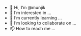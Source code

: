 - 👋 Hi, I’m @munjik
- 👀 I’m interested in ...
- 🌱 I’m currently learning ...
- 💞️ I’m looking to collaborate on ...
- 📫 How to reach me ...

<!---
munjik/munjik is a ✨ special ✨ repository because its `README.md` (this file) appears on your GitHub profile.
You can click the Preview link to take a look at your changes.
--->
